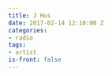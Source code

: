 ```yaml
---
title: J Hus
date: 2017-02-14 12:10:00 Z
categories:
- radio
tags:
- artist
is-front: false
---
```


